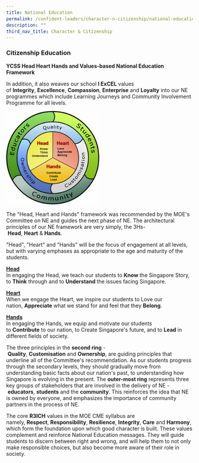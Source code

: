 ```yaml
---
title: National Education
permalink: /confident-leaders/character-n-citizenship/national-education/
description: ""
third_nav_title: Character & Citizenship
---
```

### Citizenship Education

**YCSS Head Heart Hands and Values-based National Education Framework**

In addition, it also weaves our school&nbsp;**I ExCEL**&nbsp;values of&nbsp;**Integrity**,&nbsp;**Excellence**,&nbsp;**Compassion**,&nbsp;**Enterprise**&nbsp;and&nbsp;**Loyalty**&nbsp;into our NE programmes which include Learning Journeys and Community Involvement Programme for all levels.

<img src="/images/NE_Framework.jpg" style="width:50%">

The "Head, Heart and Hands" framework was recommended by the MOE's Committee on NE and guides the next phase of NE. The architectural principles of our NE framework are very simply, the 3Hs-&nbsp;**Head**,&nbsp;**Heart**&nbsp;&amp;&nbsp;**Hands**.  

"Head", "Heart" and "Hands" will be the focus of engagement at all levels, but with varying emphases as appropriate to the age and maturity of the students.

<u><strong> Head </strong></u><br>
In engaging the Head, we teach our students to&nbsp;**Know**&nbsp;the Singapore Story, to&nbsp;**Think**&nbsp;through and to&nbsp;**Understand**&nbsp;the issues facing Singapore.  

<u><strong> Heart </strong></u><br>
When we engage the Heart, we inspire our students to Love our nation,&nbsp;**Appreciate**&nbsp;what we stand for and feel that they&nbsp;**Belong**.  

<u><strong> Hands </strong></u><br>
In engaging the Hands, we equip and motivate our students to&nbsp;**Contribute**&nbsp;to our nation, to Create Singapore's future, and to&nbsp;**Lead**&nbsp;in different fields of society.

The three principles in the&nbsp;**second ring**&nbsp;-&nbsp;**Quality**,&nbsp;**Customisation**&nbsp;and&nbsp;**Ownership**, are guiding principles that underline all of the Committee's recommendation. As our students progress through the secondary levels, they should gradually move from understanding basic facts about our nation's past, to understanding how Singapore is evolving in the present. The&nbsp;**outer-most ring**&nbsp;represents three key groups of stakeholders that are involved in the delivery of NE -&nbsp;**educators**,&nbsp;**students**&nbsp;and the&nbsp;**community**. This reinforces the idea that NE is owned by everyone, and emphasizes the importance of community partners in the process of NE.

The core&nbsp;**R3ICH**&nbsp;values in the MOE CME syllabus are namely,&nbsp;**Respect**,&nbsp;**Responsibility**,&nbsp;**Resilience**,&nbsp;**Integrity**,&nbsp;**Care**&nbsp;and&nbsp;**Harmony**, which form the foundation upon which good character is built. These values complement and reinforce National Education messages. They will guide students to discern between right and wrong, and will help them to not only make responsible choices, but also become more aware of their role in society.